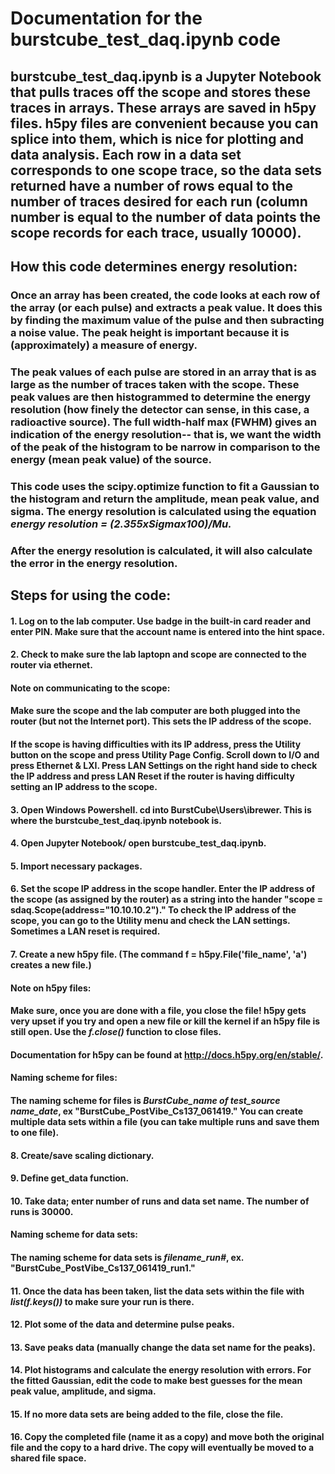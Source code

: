 # Documentation for the burstcube_test_daq.ipynb code

## burstcube_test_daq.ipynb is a Jupyter Notebook that pulls traces off the scope and stores these traces in arrays. These arrays are saved in h5py files. h5py files are convenient because you can splice into them, which is nice for plotting and data analysis. Each row in a data set corresponds to one scope trace, so the data sets returned have a number of rows equal to the number of traces desired for each run (column number is equal to the number of data points the scope records for each trace, usually 10000).

## How this code determines energy resolution:
### Once an array has been created, the code looks at each row of the array (or each pulse) and extracts a peak value. It does this by finding the maximum  value of the pulse and then subracting a noise value. The peak height is important because it is (approximately) a measure of energy.
### The peak values of each pulse are stored in an array that is as large as the number of traces taken with the scope. These peak values are then histogrammed to determine the energy resolution (how finely the detector can sense, in this case, a radioactive source). The full width-half max (FWHM) gives an indication of the energy resolution-- that is, we want the width of the peak of the histogram to be narrow in comparison to the energy (mean peak value) of the source.
### This code uses the scipy.optimize function to fit a Gaussian to the histogram and return the amplitude, mean peak value, and sigma. The energy resolution is calculated using the equation ***energy resolution  = (2.355xSigmax100)/Mu.***
### After the energy resolution is calculated, it will also calculate the error in the energy resolution.

## Steps for using the code:
#### 1. Log on to the lab computer. Use badge in the built-in card reader and enter PIN. Make sure that the account name is entered into the hint space.
#### 2. Check to make sure the lab laptopn and scope are connected to the router via ethernet.
#### Note on communicating to the scope:
#### Make sure the scope and the lab computer are both plugged into the router (but not the Internet port). This sets the IP address of the scope.  
#### If the scope is having difficulties with its IP address, press the Utility button on the scope and press Utility Page Config. Scroll down to I/O and press Ethernet & LXI. Press LAN Settings on the right hand side to check the IP address and press LAN Reset if the router is having difficulty setting an IP address to the scope.
#### 3. Open Windows Powershell. cd into BurstCube\Users\ibrewer. This is where the burstcube_test_daq.ipynb notebook is.
#### 4. Open Jupyter Notebook/ open burstcube_test_daq.ipynb.
#### 5. Import necessary packages.
#### 6. Set the scope IP address in the scope handler. Enter the IP address of the scope (as assigned by the router) as a string into the hander "scope = sdaq.Scope(address="10.10.10.2")." To check the IP address of the scope, you can go to the Utility menu and check the LAN settings. Sometimes a LAN reset is required.
#### 7. Create a new h5py file. (The command f = h5py.File('file_name', 'a') creates a new file.)
#### Note on h5py files:
#### Make sure, once you are done with a file, you close the file! h5py gets very upset if you try and open a new file or kill the kernel if an h5py file is still open. Use the ***f.close()*** function to close files.
#### Documentation for h5py can be found at http://docs.h5py.org/en/stable/.
#### Naming scheme for files:
#### The naming scheme for files is ***BurstCube_name of test_source name_date***, ex "BurstCube_PostVibe_Cs137_061419." You can create multiple data sets within a file (you can take multiple runs and save them to one file).
#### 8. Create/save scaling dictionary.
#### 9. Define get_data function.
#### 10. Take data; enter number of runs and data set name. The number of runs is 30000.
#### Naming scheme for data sets:
#### The naming scheme for data sets is ***filename_run#***, ex. "BurstCube_PostVibe_Cs137_061419_run1."
#### 11. Once the data has been taken, list the data sets within the file with ***list(f.keys())*** to make sure your run is there.
#### 12. Plot some of the data and determine pulse peaks.
#### 13. Save peaks data (manually change the data set name for the peaks).
#### 14. Plot histograms and calculate the energy resolution with errors. For the fitted Gaussian, edit the code to make best guesses for the mean peak value, amplitude, and sigma.
#### 15. If no more data sets are being added to the file, close the file.
#### 16. Copy the completed file (name it as a copy) and move both the original file and the copy to a hard drive. The copy will eventually be moved to a shared file space.

